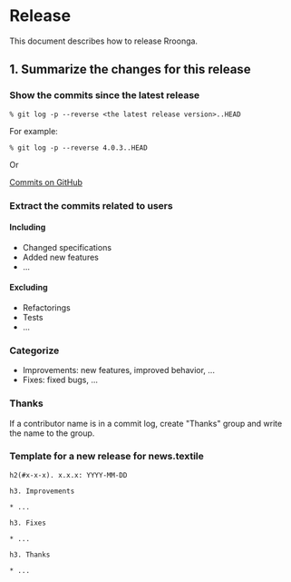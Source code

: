 # Release

This document describes how to release Rroonga.

## 1. Summarize the changes for this release

### Show the commits since the latest release

    % git log -p --reverse <the latest release version>..HEAD

For example:

    % git log -p --reverse 4.0.3..HEAD

Or

[Commits on GitHub](https://github.com/ranguba/rroonga/commits/master)

### Extract the commits related to users

#### Including

* Changed specifications
* Added new features
* ...

#### Excluding

* Refactorings
* Tests
* ...

### Categorize

* Improvements: new features, improved behavior, ...
* Fixes: fixed bugs, ...

### Thanks

If a contributor name is in a commit log, create "Thanks" group and write the name to the group.

### Template for a new release for news.textile

    h2(#x-x-x). x.x.x: YYYY-MM-DD

    h3. Improvements

    * ...

    h3. Fixes

    * ...

    h3. Thanks

    * ...
